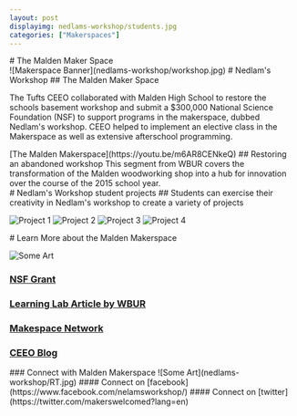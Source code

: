 ```yaml
---
layout: post
displayimg: nedlams-workshop/students.jpg
categories: ["Makerspaces"]
---
```

<div class="site_title" markdown="1">
# The Malden Maker Space
</div>

<div class="image_text_overlay" markdown="1">
![Makerspace Banner](nedlams-workshop/workshop.jpg)
# Nedlam's Workshop
## The Malden Maker Space

The Tufts CEEO collaborated with Malden High School to restore the schools basement workshop
and submit a $300,000 National Science Foundation (NSF) to support programs in the makerspace, dubbed Nedlam's workshop.
CEEO helped to implement an elective class in the Makerspace as well as extensive afterschool programming.
</div>

<div class="video_text_overlay" markdown="1">
[The Malden Makerspace](https://youtu.be/m6AR8CENkeQ)
## Restoring an abandoned workshop
This segment from WBUR covers the transformation of the Malden woodworking shop into a hub for innovation over the course of the 2015 school year.
</div>

<div class="free_write" markdown="1">
# Nedlam's Workshop student projects
##  Students can exercise their creativity in Nedlam's workshop to create a variety of projects

![Project 1](nedlams-workshop/project1.jpg)
![Project 2](nedlams-workshop/project2.jpg)
![Project 3](nedlams-workshop/project3.jpg)
![Project 4](nedlams-workshop/project4.jpg)
</div>

<div class="free_write" markdown="1">
# Learn More about the Malden Makerspace

![Some Art](nedlams-workshop/clutter.jpg)

### [NSF Grant](https://www.nsf.gov/discoveries/disc_summ.jsp?cntn_id=135609)
### [Learning Lab Article by WBUR](http://learninglab.legacy.wbur.org/2015/03/11/inquiry-based-arts-and-engineering-space-enriches-student-learning/)
### [Makespace Network](https://blog.tuftsceeo.org/2015/04/21/nedlams-workshop/)
### [CEEO Blog](https://blog.tuftsceeo.org/2015/04/21/nedlams-workshop/)
</div>

<div class="free_write" markdown="1">
### Connect with Malden Makerspace
![Some Art](nedlams-workshop/RT.jpg)
#### Connect on [facebook](https://www.facebook.com/nelamsworkshop/)
#### Connect on [twitter](https://twitter.com/makerswelcomed?lang=en)

</div>
